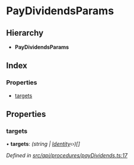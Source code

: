 # PayDividendsParams

## Hierarchy

* **PayDividendsParams**

## Index

### Properties

* [targets](paydividendsparams.md#targets)

## Properties

### targets

• **targets**: _\(string \|_ [_Identity_](../classes/identity.md)_‹›\)\[\]_

_Defined in_ [_src/api/procedures/payDividends.ts:17_](https://github.com/PolymathNetwork/polymesh-sdk/blob/23062de4/src/api/procedures/payDividends.ts#L17)


